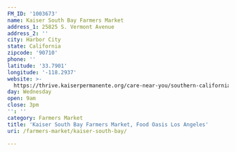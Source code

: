 ```yaml
---
FM_ID: '1003673'
name: Kaiser South Bay Farmers Market
address_1: 25825 S. Vermont Avenue
address_2: ''
city: Harbor City
state: California
zipcode: '90710'
phone: ''
latitude: '33.7901'
longitude: '-118.2937'
website: >-
  https://thrive.kaiserpermanente.org/care-near-you/southern-california/south-bay/shc_calendar_event/farmers-market-3/
day: Wednesday
open: 9am
close: 3pm
'': ''
category: Farmers Market
title: 'Kaiser South Bay Farmers Market, Food Oasis Los Angeles'
uri: /farmers-market/kaiser-south-bay/

---
```

